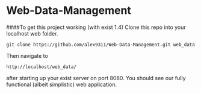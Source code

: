 # Web-Data-Management
####To get this project working (with exist 1.4)
Clone this repo into your localhost web folder.

`git clone https://github.com/alex9311/Web-Data-Management.git web_data`

Then navigate to 

`http://localhost/web_data/`

after starting up your exist server on port 8080. You should see our fully functional (albeit simplistic) web application.
